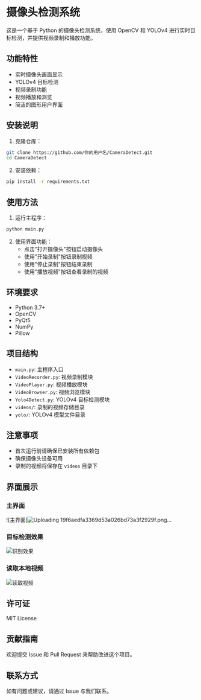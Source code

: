 # 摄像头检测系统

这是一个基于 Python 的摄像头检测系统，使用 OpenCV 和 YOLOv4 进行实时目标检测，并提供视频录制和播放功能。

## 功能特性

- 实时摄像头画面显示
- YOLOv4 目标检测
- 视频录制功能
- 视频播放和浏览
- 简洁的图形用户界面

## 安装说明

1. 克隆仓库：
```bash
git clone https://github.com/你的用户名/CameraDetect.git
cd CameraDetect
```

2. 安装依赖：
```bash
pip install -r requirements.txt
```

## 使用方法

1. 运行主程序：
```bash
python main.py
```

2. 使用界面功能：
   - 点击"打开摄像头"按钮启动摄像头
   - 使用"开始录制"按钮录制视频
   - 使用"停止录制"按钮结束录制
   - 使用"播放视频"按钮查看录制的视频

## 环境要求

- Python 3.7+
- OpenCV
- PyQt5
- NumPy
- Pillow

## 项目结构

- `main.py`: 主程序入口
- `VideoRecorder.py`: 视频录制模块
- `VideoPlayer.py`: 视频播放模块
- `VideoBrowser.py`: 视频浏览模块
- `Yolo4Detect.py`: YOLOv4 目标检测模块
- `videos/`: 录制的视频存储目录
- `yolo/`: YOLOv4 模型文件目录

## 注意事项

- 首次运行前请确保已安装所有依赖包
- 确保摄像头设备可用
- 录制的视频将保存在 `videos` 目录下

## 界面展示

### 主界面
![主界面]![Uploading 19f6aedfa3369d53a026bd73a3f2929f.png…]()


### 目标检测效果
![识别效果](https://github.com/user-attachments/assets/14a9866a-d362-402f-91a6-23294244d693)

### 读取本地视频
![读取视频](https://github.com/user-attachments/assets/04ae31dd-1379-4d95-9d04-389955ee225b)

## 许可证

MIT License

## 贡献指南

欢迎提交 Issue 和 Pull Request 来帮助改进这个项目。

## 联系方式

如有问题或建议，请通过 Issue 与我们联系。 
